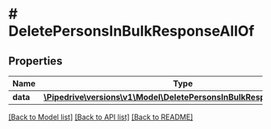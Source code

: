 # # DeletePersonsInBulkResponseAllOf

## Properties

Name | Type | Description | Notes
------------ | ------------- | ------------- | -------------
**data** | [**\Pipedrive\versions\v1\Model\DeletePersonsInBulkResponseAllOfData**](DeletePersonsInBulkResponseAllOfData.md) |  |

[[Back to Model list]](../../README.md#models) [[Back to API list]](../../README.md#endpoints) [[Back to README]](../../README.md)
